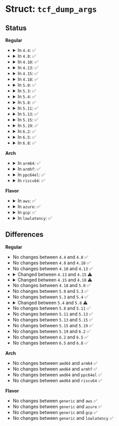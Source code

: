 # Struct: <code>tcf_dump_args</code>

## Status
<b>Regular</b>
<ul>
<li>
<details>
<summary>In <code>4.4</code>: ✅</summary>

```c
struct tcf_dump_args {
    struct tcf_walker w;
    struct sk_buff *skb;
    struct netlink_callback *cb;
};
```
</details>
</li>
<li>
<details>
<summary>In <code>4.8</code>: ✅</summary>

```c
struct tcf_dump_args {
    struct tcf_walker w;
    struct sk_buff *skb;
    struct netlink_callback *cb;
};
```
</details>
</li>
<li>
<details>
<summary>In <code>4.10</code>: ✅</summary>

```c
struct tcf_dump_args {
    struct tcf_walker w;
    struct sk_buff *skb;
    struct netlink_callback *cb;
};
```
</details>
</li>
<li>
<details>
<summary>In <code>4.13</code>: ✅</summary>

```c
struct tcf_dump_args {
    struct tcf_walker w;
    struct sk_buff *skb;
    struct netlink_callback *cb;
};
```
</details>
</li>
<li>
<details>
<summary>In <code>4.15</code>: ✅</summary>

```c
struct tcf_dump_args {
    struct tcf_walker w;
    struct sk_buff *skb;
    struct netlink_callback *cb;
    struct Qdisc *q;
    u32 parent;
};
```
</details>
</li>
<li>
<details>
<summary>In <code>4.18</code>: ✅</summary>

```c
struct tcf_dump_args {
    struct tcf_walker w;
    struct sk_buff *skb;
    struct netlink_callback *cb;
    struct tcf_block *block;
    struct Qdisc *q;
    u32 parent;
};
```
</details>
</li>
<li>
<details>
<summary>In <code>5.0</code>: ✅</summary>

```c
struct tcf_dump_args {
    struct tcf_walker w;
    struct sk_buff *skb;
    struct netlink_callback *cb;
    struct tcf_block *block;
    struct Qdisc *q;
    u32 parent;
};
```
</details>
</li>
<li>
<details>
<summary>In <code>5.3</code>: ✅</summary>

```c
struct tcf_dump_args {
    struct tcf_walker w;
    struct sk_buff *skb;
    struct netlink_callback *cb;
    struct tcf_block *block;
    struct Qdisc *q;
    u32 parent;
};
```
</details>
</li>
<li>
<details>
<summary>In <code>5.4</code>: ✅</summary>

```c
struct tcf_dump_args {
    struct tcf_walker w;
    struct sk_buff *skb;
    struct netlink_callback *cb;
    struct tcf_block *block;
    struct Qdisc *q;
    u32 parent;
};
```
</details>
</li>
<li>
<details>
<summary>In <code>5.8</code>: ✅</summary>

```c
struct tcf_dump_args {
    struct tcf_walker w;
    struct sk_buff *skb;
    struct netlink_callback *cb;
    struct tcf_block *block;
    struct Qdisc *q;
    u32 parent;
    bool terse_dump;
};
```
</details>
</li>
<li>
<details>
<summary>In <code>5.11</code>: ✅</summary>

```c
struct tcf_dump_args {
    struct tcf_walker w;
    struct sk_buff *skb;
    struct netlink_callback *cb;
    struct tcf_block *block;
    struct Qdisc *q;
    u32 parent;
    bool terse_dump;
};
```
</details>
</li>
<li>
<details>
<summary>In <code>5.13</code>: ✅</summary>

```c
struct tcf_dump_args {
    struct tcf_walker w;
    struct sk_buff *skb;
    struct netlink_callback *cb;
    struct tcf_block *block;
    struct Qdisc *q;
    u32 parent;
    bool terse_dump;
};
```
</details>
</li>
<li>
<details>
<summary>In <code>5.15</code>: ✅</summary>

```c
struct tcf_dump_args {
    struct tcf_walker w;
    struct sk_buff *skb;
    struct netlink_callback *cb;
    struct tcf_block *block;
    struct Qdisc *q;
    u32 parent;
    bool terse_dump;
};
```
</details>
</li>
<li>
<details>
<summary>In <code>5.19</code>: ✅</summary>

```c
struct tcf_dump_args {
    struct tcf_walker w;
    struct sk_buff *skb;
    struct netlink_callback *cb;
    struct tcf_block *block;
    struct Qdisc *q;
    u32 parent;
    bool terse_dump;
};
```
</details>
</li>
<li>
<details>
<summary>In <code>6.2</code>: ✅</summary>

```c
struct tcf_dump_args {
    struct tcf_walker w;
    struct sk_buff *skb;
    struct netlink_callback *cb;
    struct tcf_block *block;
    struct Qdisc *q;
    u32 parent;
    bool terse_dump;
};
```
</details>
</li>
<li>
<details>
<summary>In <code>6.5</code>: ✅</summary>

```c
struct tcf_dump_args {
    struct tcf_walker w;
    struct sk_buff *skb;
    struct netlink_callback *cb;
    struct tcf_block *block;
    struct Qdisc *q;
    u32 parent;
    bool terse_dump;
};
```
</details>
</li>
<li>
<details>
<summary>In <code>6.8</code>: ✅</summary>

```c
struct tcf_dump_args {
    struct tcf_walker w;
    struct sk_buff *skb;
    struct netlink_callback *cb;
    struct tcf_block *block;
    struct Qdisc *q;
    u32 parent;
    bool terse_dump;
};
```
</details>
</li>
</ul>
<b>Arch</b>
<ul>
<li>
<details>
<summary>In <code>arm64</code>: ✅</summary>

```c
struct tcf_dump_args {
    struct tcf_walker w;
    struct sk_buff *skb;
    struct netlink_callback *cb;
    struct tcf_block *block;
    struct Qdisc *q;
    u32 parent;
};
```
</details>
</li>
<li>
<details>
<summary>In <code>armhf</code>: ✅</summary>

```c
struct tcf_dump_args {
    struct tcf_walker w;
    struct sk_buff *skb;
    struct netlink_callback *cb;
    struct tcf_block *block;
    struct Qdisc *q;
    u32 parent;
};
```
</details>
</li>
<li>
<details>
<summary>In <code>ppc64el</code>: ✅</summary>

```c
struct tcf_dump_args {
    struct tcf_walker w;
    struct sk_buff *skb;
    struct netlink_callback *cb;
    struct tcf_block *block;
    struct Qdisc *q;
    u32 parent;
};
```
</details>
</li>
<li>
<details>
<summary>In <code>riscv64</code>: ✅</summary>

```c
struct tcf_dump_args {
    struct tcf_walker w;
    struct sk_buff *skb;
    struct netlink_callback *cb;
    struct tcf_block *block;
    struct Qdisc *q;
    u32 parent;
};
```
</details>
</li>
</ul>
<b>Flavor</b>
<ul>
<li>
<details>
<summary>In <code>aws</code>: ✅</summary>

```c
struct tcf_dump_args {
    struct tcf_walker w;
    struct sk_buff *skb;
    struct netlink_callback *cb;
    struct tcf_block *block;
    struct Qdisc *q;
    u32 parent;
};
```
</details>
</li>
<li>
<details>
<summary>In <code>azure</code>: ✅</summary>

```c
struct tcf_dump_args {
    struct tcf_walker w;
    struct sk_buff *skb;
    struct netlink_callback *cb;
    struct tcf_block *block;
    struct Qdisc *q;
    u32 parent;
};
```
</details>
</li>
<li>
<details>
<summary>In <code>gcp</code>: ✅</summary>

```c
struct tcf_dump_args {
    struct tcf_walker w;
    struct sk_buff *skb;
    struct netlink_callback *cb;
    struct tcf_block *block;
    struct Qdisc *q;
    u32 parent;
};
```
</details>
</li>
<li>
<details>
<summary>In <code>lowlatency</code>: ✅</summary>

```c
struct tcf_dump_args {
    struct tcf_walker w;
    struct sk_buff *skb;
    struct netlink_callback *cb;
    struct tcf_block *block;
    struct Qdisc *q;
    u32 parent;
};
```
</details>
</li>
</ul>

## Differences
<b>Regular</b>
<ul>
<li>
No changes between <code>4.4</code> and <code>4.8</code> ✅
</li>
<li>
No changes between <code>4.8</code> and <code>4.10</code> ✅
</li>
<li>
No changes between <code>4.10</code> and <code>4.13</code> ✅
</li>
<li>
<details>
<summary>Changed between <code>4.13</code> and <code>4.15</code> ⚠️</summary>
<ul>
<li>
<b>Field added. </b>
<code>struct Qdisc *q</code>
</li>
<li>
<b>Field added. </b>
<code>u32 parent</code>
</li>
</ul>
</details>
</li>
<li>
<details>
<summary>Changed between <code>4.15</code> and <code>4.18</code> ⚠️</summary>
<ul>
<li>
<b>Field added. </b>
<code>struct tcf_block *block</code>
</li>
</ul>
</details>
</li>
<li>
No changes between <code>4.18</code> and <code>5.0</code> ✅
</li>
<li>
No changes between <code>5.0</code> and <code>5.3</code> ✅
</li>
<li>
No changes between <code>5.3</code> and <code>5.4</code> ✅
</li>
<li>
<details>
<summary>Changed between <code>5.4</code> and <code>5.8</code> ⚠️</summary>
<ul>
<li>
<b>Field added. </b>
<code>bool terse_dump</code>
</li>
</ul>
</details>
</li>
<li>
No changes between <code>5.8</code> and <code>5.11</code> ✅
</li>
<li>
No changes between <code>5.11</code> and <code>5.13</code> ✅
</li>
<li>
No changes between <code>5.13</code> and <code>5.15</code> ✅
</li>
<li>
No changes between <code>5.15</code> and <code>5.19</code> ✅
</li>
<li>
No changes between <code>5.19</code> and <code>6.2</code> ✅
</li>
<li>
No changes between <code>6.2</code> and <code>6.5</code> ✅
</li>
<li>
No changes between <code>6.5</code> and <code>6.8</code> ✅
</li>
</ul>
<b>Arch</b>
<ul>
<li>
No changes between <code>amd64</code> and <code>arm64</code> ✅
</li>
<li>
No changes between <code>amd64</code> and <code>armhf</code> ✅
</li>
<li>
No changes between <code>amd64</code> and <code>ppc64el</code> ✅
</li>
<li>
No changes between <code>amd64</code> and <code>riscv64</code> ✅
</li>
</ul>
<b>Flavor</b>
<ul>
<li>
No changes between <code>generic</code> and <code>aws</code> ✅
</li>
<li>
No changes between <code>generic</code> and <code>azure</code> ✅
</li>
<li>
No changes between <code>generic</code> and <code>gcp</code> ✅
</li>
<li>
No changes between <code>generic</code> and <code>lowlatency</code> ✅
</li>
</ul>
